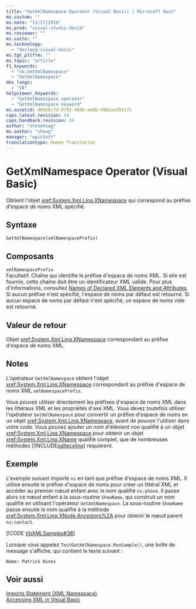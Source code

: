 ```yaml
---
title: "GetXmlNamespace Operator (Visual Basic) | Microsoft Docs"
ms.custom: ""
ms.date: "11/17/2016"
ms.prod: "visual-studio-dev14"
ms.reviewer: ""
ms.suite: ""
ms.technology: 
  - "devlang-visual-basic"
ms.tgt_pltfrm: ""
ms.topic: "article"
f1_keywords: 
  - "vb.GetXmlNamespace"
  - "GetXmlNamespace"
dev_langs: 
  - "VB"
helpviewer_keywords: 
  - "GetXmlNamespace operator"
  - "GetXmlNamespace keyword"
ms.assetid: d0d28cfd-0755-4896-ae0b-4981aa35517c
caps.latest.revision: 14
caps.handback.revision: 14
author: "stevehoag"
ms.author: "shoag"
manager: "wpickett"
translationtype: Human Translation
---
```

# GetXmlNamespace Operator (Visual Basic)
Obtient l'objet <xref:System.Xml.Linq.XNamespace> qui correspond au préfixe d'espace de noms XML spécifié.  
  
## Syntaxe  
  
```  
GetXmlNamespace(xmlNamespacePrefix)  
```  
  
## Composants  
 `xmlNamespacePrefix`  
 Facultatif.  Chaîne qui identifie le préfixe d'espace de noms XML.  Si elle est fournie, cette chaîne doit être un identificateur XML valide.  Pour plus d'informations, consultez [Names of Declared XML Elements and Attributes](../../../visual-basic/programming-guide/language-features/xml/names-of-declared-xml-elements-and-attributes.md).  Si aucun préfixe n'est spécifié, l'espace de noms par défaut est retourné.  Si aucun espace de noms par défaut n'est spécifié, un espace de noms vide est retourné.  
  
## Valeur de retour  
 Objet <xref:System.Xml.Linq.XNamespace> correspondant au préfixe d'espace de noms XML.  
  
## Notes  
 L'opérateur `GetXmlNamespace` obtient l'objet <xref:System.Xml.Linq.XNamespace> correspondant au préfixe d'espace de noms XML `xmlNamespacePrefix`.  
  
 Vous pouvez utiliser directement les préfixes d'espace de noms XML dans les littéraux XML et les propriétés d'axe XML.  Vous devez toutefois utiliser l'opérateur `GetXmlNamespace` pour convertir un préfixe d'espace de noms en un objet <xref:System.Xml.Linq.XNamespace>, avant de pouvoir l'utiliser dans votre code.  Vous pouvez ajouter un nom d'élément non qualifié à un objet <xref:System.Xml.Linq.XNamespace> pour obtenir un objet <xref:System.Xml.Linq.XName> qualifié complet, que de nombreuses méthodes [!INCLUDE[sqltecxlinq](../../../csharp/programming-guide/concepts/linq/includes/sqltecxlinq_md.md)] requièrent.  
  
## Exemple  
 L'exemple suivant importe `ns` en tant que préfixe d'espace de noms XML.  Il utilise ensuite le préfixe d'espace de noms pour créer un littéral XML et accéder au premier nœud enfant avec le nom qualifié `ns:phone`.  Il passe alors ce nœud enfant à la sous\-routine `ShowName`, qui construit un nom qualifié en utilisant l'opérateur `GetXmlNamespace`.  La sous\-routine `ShowName` passe ensuite le nom qualifié à la méthode <xref:System.Xml.Linq.XNode.Ancestors%2A> pour obtenir le nœud parent `ns:contact`.  
  
 [!CODE [VbXMLSamples#38](../CodeSnippet/VS_Snippets_VBCSharp/VbXMLSamples#38)]  
  
 Lorsque vous appelez `TestGetXmlNamespace.RunSample()`, une boîte de message s'affiche, qui contient le texte suivant :  
  
 `Name: Patrick Hines`  
  
## Voir aussi  
 [Imports Statement \(XML Namespace\)](../../../visual-basic/language-reference/statements/imports-statement-xml-namespace.md)   
 [Accessing XML in Visual Basic](../../../visual-basic/programming-guide/language-features/xml/accessing-xml.md)